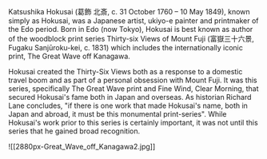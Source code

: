 Katsushika Hokusai (葛飾 北斎, c. 31 October 1760 – 10 May 1849), known simply as Hokusai, was a Japanese artist, ukiyo-e painter and printmaker of the Edo period. Born in Edo (now Tokyo), Hokusai is best known as author of the woodblock print series Thirty-six Views of Mount Fuji (富嶽三十六景, Fugaku Sanjūroku-kei, c. 1831) which includes the internationally iconic print, The Great Wave off Kanagawa.

Hokusai created the Thirty-Six Views both as a response to a domestic travel boom and as part of a personal obsession with Mount Fuji. It was this series, specifically The Great Wave print and Fine Wind, Clear Morning, that secured Hokusai's fame both in Japan and overseas. As historian Richard Lane concludes, "if there is one work that made Hokusai's name, both in Japan and abroad, it must be this monumental print-series". While Hokusai's work prior to this series is certainly important, it was not until this series that he gained broad recognition.

![[2880px-Great_Wave_off_Kanagawa2.jpg]]